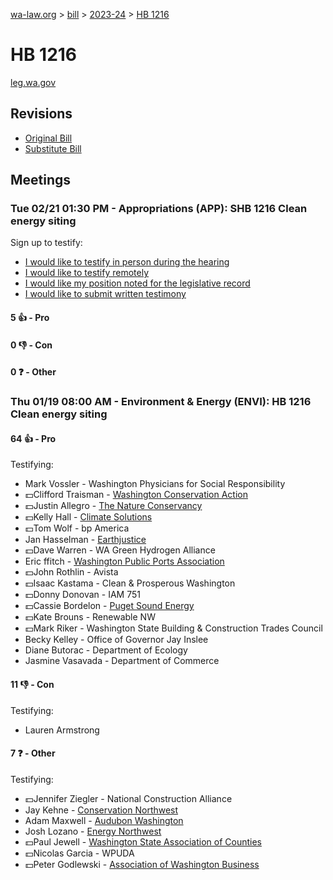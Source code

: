[wa-law.org](/) > [bill](/bill/) > [2023-24](/bill/2023-24/) > [HB 1216](/bill/2023-24/hb/1216/)

# HB 1216
[leg.wa.gov](https://app.leg.wa.gov/billsummary?BillNumber=1216&Year=2023&Initiative=false)

## Revisions
* [Original Bill](1/)
* [Substitute Bill](S/)

## Meetings
### Tue 02/21 01:30 PM - Appropriations (APP): SHB 1216 Clean energy siting
Sign up to testify:
* [I would like to testify in person during the hearing](https://app.leg.wa.gov/csi/Testifier/Add?chamber=House&mId=30810&aId=152404&caId=21754&tId=1)
* [I would like to testify remotely](https://app.leg.wa.gov/csi/Testifier/Add?chamber=House&mId=30810&aId=152404&caId=21754&tId=2)
* [I would like my position noted for the legislative record](https://app.leg.wa.gov/csi/Testifier/Add?chamber=House&mId=30810&aId=152404&caId=21754&tId=3)
* [I would like to submit written testimony](https://app.leg.wa.gov/csi/Testifier/Add?chamber=House&mId=30810&aId=152404&caId=21754&tId=4)

#### 5 👍 - Pro

#### 0 👎 - Con

#### 0 ❓ - Other

### Thu 01/19 08:00 AM - Environment & Energy (ENVI): HB 1216 Clean energy siting
#### 64 👍 - Pro
Testifying:
* Mark Vossler - Washington Physicians for Social Responsibility
* 💵Clifford Traisman - [Washington Conservation Action](/org/washington_conservation_action/)
* 💵Justin Allegro - [The Nature Conservancy](/org/the_nature_conservancy/)
* 💵Kelly Hall - [Climate Solutions](/org/climate_solutions/)
* 💵Tom Wolf - bp America
* Jan Hasselman - [Earthjustice](/org/earthjustice/)
* 💵Dave Warren - WA Green Hydrogen Alliance
* Eric ffitch - [Washington Public Ports Association](/org/washington_public_ports_association/)
* 💵John Rothlin - Avista
* 💵Isaac Kastama - Clean & Prosperous Washington
* 💵Donny Donovan - IAM 751
* 💵Cassie Bordelon - [Puget Sound Energy](/org/puget_sound_energy_inc/)
* 💵Kate Brouns - Renewable NW
* 💵Mark Riker - Washington State Building & Construction Trades Council
* Becky Kelley - Office of Governor Jay Inslee
* Diane Butorac - Department of Ecology
* Jasmine Vasavada - Department of Commerce

#### 11 👎 - Con
Testifying:
* Lauren Armstrong

#### 7 ❓ - Other
Testifying:
* 💵Jennifer Ziegler - National Construction Alliance
* Jay Kehne - [Conservation Northwest](/org/conservation_northwest/)
* Adam Maxwell - [Audubon Washington](/org/audubon_washington/)
* Josh Lozano - [Energy Northwest](/org/energy_northwest/)
* 💵Paul Jewell - [Washington State Association of Counties](/org/washington_state_association_of_counties/)
* 💵Nicolas Garcia - WPUDA
* 💵Peter Godlewski - [Association of Washington Business](/org/association_of_washington_business/)
